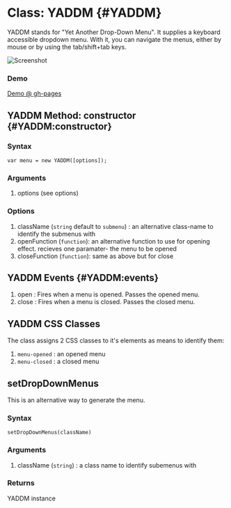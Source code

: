 Class: YADDM {#YADDM}
=======================
YADDM stands for "Yet Another Drop-Down Menu". 
It supplies a keyboard accessible dropdown menu. With it, you can navigate the menus, either by mouse or by using the tab/shift+tab keys.

![Screenshot](http://img691.imageshack.us/img691/4562/screenshotsw.png)

### Demo
[Demo @ gh-pages](http://arieh.github.com/YADDM/)

YADDM Method: constructor {#YADDM:constructor}
----------------------------------------------

### Syntax
	var menu = new YADDM([options]);

### Arguments
1. options (see options)

### Options
1. className (`string` default to `submenu`) : an alternative class-name to identify the submenus with
2. openFunction (`function`): an alternative function to use for opening effect. recieves one paramater- the menu to be opened
3. closeFunction (`function`): same as above but for close

YADDM Events {#YADDM:events}
-----------------------------
1. open : Fires when a menu is opened. Passes the opened menu.
2. close : Fires when a menu is closed. Passes the closed menu.

YADDM CSS Classes 
------------------
The class assigns 2 CSS classes to it's elements as means to identify them:

1. `menu-opened` : an opened menu
2. `menu-closed` : a closed menu

setDropDownMenus
-----------------
This is an alternative way to generate the menu.

### Syntax
	setDropDownMenus(className)

### Arguments
1. className (`string`) : a class name to identify subemenus with

### Returns 
YADDM instance